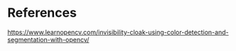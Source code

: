# References

https://www.learnopencv.com/invisibility-cloak-using-color-detection-and-segmentation-with-opencv/

